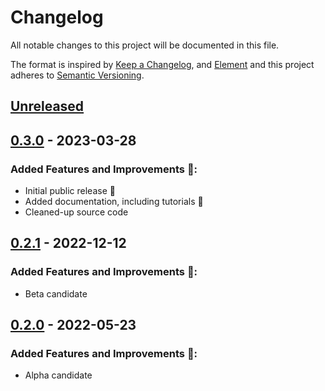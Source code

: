 # Changelog

All notable changes to this project will be documented in this file.

The format is inspired by [Keep a Changelog](https://keepachangelog.com/en/1.0.0/), and [Element](https://github.com/vector-im/element-android) and this project adheres to [Semantic Versioning](https://semver.org/spec/v2.0.0.html).

[//]: # (Available sections in changelog)
[//]: # (### API changes warning ⚠️:)
[//]: # (### Added Features and Improvements 🙌:)
[//]: # (### Bugfix 🐛:)
[//]: # (### Other changes:)


## [Unreleased]


## [0.3.0] - 2023-03-28
### Added Features and Improvements 🙌:
- Initial public release 🎉
- Added documentation, including tutorials 🎉
- Cleaned-up source code


## [0.2.1] - 2022-12-12
### Added Features and Improvements 🙌:
- Beta candidate


## [0.2.0] - 2022-05-23
### Added Features and Improvements 🙌:
- Alpha candidate


[Unreleased]: https://github.com/moldyn/dcTMD/compare/v0.3.0...main
[0.3.0]: https://github.com/moldyn/dcTMD/compare/v0.2.1...v0.3.0
[0.2.1]: https://github.com/moldyn/dcTMD/compare/v0.2.0...v0.2.1
[0.2.0]: https://github.com/moldyn/dcTMD/tree/v0.2.0
